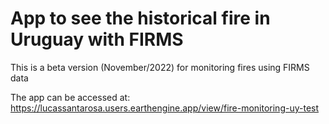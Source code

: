 # App to see the historical fire in Uruguay with FIRMS 

This is a beta version (November/2022) for monitoring fires using FIRMS data

The app can be accessed at:
https://lucassantarosa.users.earthengine.app/view/fire-monitoring-uy-test
